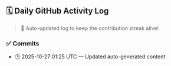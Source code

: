 ## 🗓️ Daily GitHub Activity Log

> 🤖 Auto-updated log to keep the contribution streak alive!

### ✅ Commits

- 🕒 2025-10-27 01:25 UTC — Updated auto-generated content

